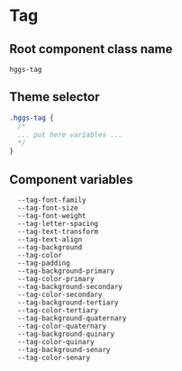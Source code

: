 # Tag

## Root component class name

`hggs-tag`

## Theme selector

```css
.hggs-tag {
  /*
  ... put here variables ...
  */
}
```

## Component variables
```
  --tag-font-family
  --tag-font-size
  --tag-font-weight
  --tag-letter-spacing
  --tag-text-transform
  --tag-text-align
  --tag-background
  --tag-color
  --tag-padding
  --tag-background-primary
  --tag-color-primary
  --tag-background-secondary
  --tag-color-secondary
  --tag-background-tertiary
  --tag-color-tertiary
  --tag-background-quaternary
  --tag-color-quaternary
  --tag-background-quinary
  --tag-color-quinary
  --tag-background-senary
  --tag-color-senary
```
